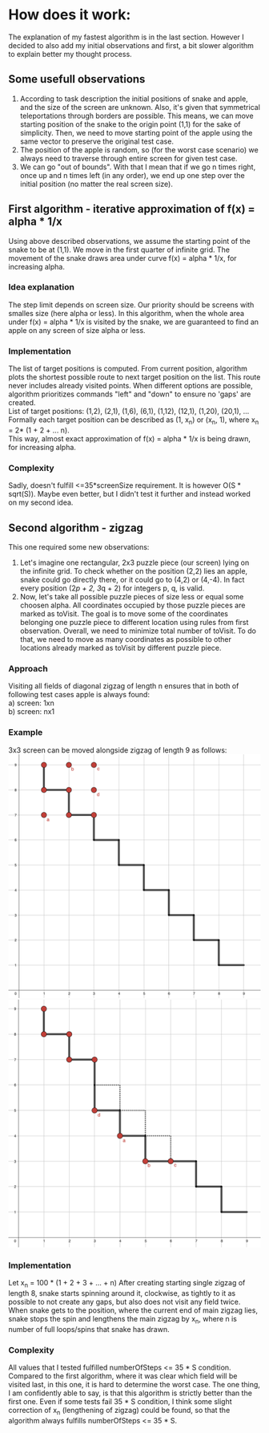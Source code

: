 # How does it work:
The explanation of my fastest algorithm is in the last section. However I decided to also add my initial observations and first, a bit slower algorithm to explain better my thought process.
## Some usefull observations
1) According to task description the initial positions of snake and apple, and the size of the screen are unknown. Also, it's given that symmetrical teleportations through borders are possible. This means, we can move starting position of the snake to the origin point (1,1) for the sake of simplicity. Then, we need to move starting point of the apple using the same vector to preserve the original test case.
2) The position of the apple is random, so (for the worst case scenario) we always need to traverse through entire screen for given test case.
3) We can go "out of bounds". With that I mean that if we go n times right, once up and n times left (in any order), we end up one step over the initial position (no matter the real screen size).

## First algorithm - iterative approximation of f(x) = alpha * 1/x
Using above described observations, we assume the starting point of the snake to be at (1,1).
We move in the first quarter of infinite grid. The movement of the snake draws area under curve f(x) = alpha * 1/x, for increasing alpha.
### Idea explanation
The step limit depends on screen size. Our priority should be screens with smalles size (here alpha or less).
In this algorithm, when the whole area under f(x) = alpha * 1/x is visited by the snake, we are guaranteed to find an apple on any screen of size alpha or less.
### Implementation
The list of target positions is computed.
From current position, algorithm plots the shortest possible route to next target position on the list.
This route never includes already visited points. 
When different options are possible, algorithm prioritizes commands "left" and "down" to ensure no 'gaps' are created.  
List of target positions: (1,2), (2,1), (1,6), (6,1), (1,12), (12,1), (1,20), (20,1), ...  
Formally each target position can be described as (1, x<sub>n</sub>) or (x<sub>n</sub>, 1), where x<sub>n</sub> = 2* (1 + 2 + ... n).  
This way, almost exact approximation of f(x) = alpha * 1/x is being drawn, for increasing alpha.
### Complexity
Sadly, doesn't fulfill <=35*screenSize requirement. It is however O(S * sqrt(S)). Maybe even better, but I didn't test it further and instead worked on my second idea.

## Second algorithm - zigzag
This one required some new observations:
1) Let's imagine one rectangular, 2x3 puzzle piece (our screen) lying on the infinite grid. To check whether on the position (2,2) lies an apple, snake could go directly there, or it could go to (4,2) or (4,-4). In fact every position (2*p + 2, 3*q + 2) for integers p, q, is valid.
2) Now, let's take all possible puzzle pieces of size less or equal some choosen alpha. All coordinates occupied by those puzzle pieces are marked as toVisit. The goal is to move some of the coordinates belonging one puzzle piece to different location using rules from first observation. Overall, we need to minimize total number of toVisit. To do that, we need to move as many coordinates as possible to other locations already marked as toVisit by different puzzle piece.

### Approach
Visiting all fields of diagonal zigzag of length n ensures that in both of following test cases apple is always found:  
a) screen: 1xn  
b) screen: nx1  

### Example
3x3 screen can be moved alongside zigzag of length 9 as follows:  
![example1.png](example1.png)  
![example2.png](example2.png)  
### Implementation
Let x<sub>n</sub> = 100 * (1 + 2 + 3 + ... + n)
After creating starting single zigzag of length 8, snake starts spinning around it, clockwise, as tightly to it as possible to not create any gaps, but also does not visit any field twice.
When snake gets to the position, where the current end of main zigzag lies, snake stops the spin and lengthens the main zigzag by x<sub>n</sub>, where n is number of full loops/spins that snake has drawn.

### Complexity
All values that I tested fulfilled numberOfSteps <= 35 * S condition. Compared to the first algorithm, where it was clear which field will be visited last, in this one, it is hard to determine the worst case. The one thing, I am confidently able to say, is that this algorithm is strictly better than the first one. Even if some tests fail 35 * S condition, I think some slight correction of x<sub>n</sub> (lengthening of zigzag) could be found, so that the algorithm always fulfills numberOfSteps <= 35 * S. 


